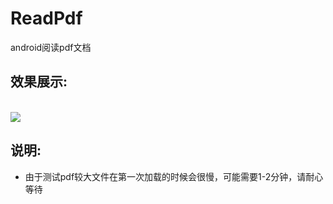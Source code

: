 # ReadPdf
android阅读pdf文档
<h2><b>效果展示:</b></h2>
<br/>
<img src= "https://github.com/zhoukai1526/ReadPdf/blob/master/app/src/main/row/pdf.gif"/>
<br/>
<h2><b>说明:</b></h2>
<ul>
<li>由于测试pdf较大文件在第一次加载的时候会很慢，可能需要1-2分钟，请耐心等待</li>
</ul>
